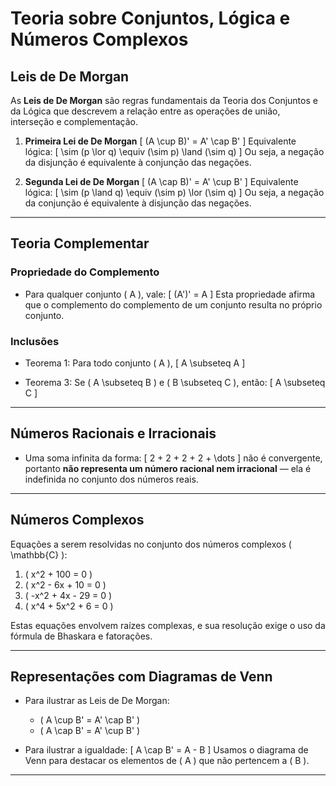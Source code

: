 # Teoria sobre Conjuntos, Lógica e Números Complexos

## Leis de De Morgan

As **Leis de De Morgan** são regras fundamentais da Teoria dos Conjuntos e da Lógica que descrevem a relação entre as operações de união, interseção e complementação.

1. **Primeira Lei de De Morgan**
   \[
   (A \cup B)' = A' \cap B'
   \]
   Equivalente lógica:
   \[
   \sim (p \lor q) \equiv (\sim p) \land (\sim q)
   \]
   Ou seja, a negação da disjunção é equivalente à conjunção das negações.

2. **Segunda Lei de De Morgan**
   \[
   (A \cap B)' = A' \cup B'
   \]
   Equivalente lógica:
   \[
   \sim (p \land q) \equiv (\sim p) \lor (\sim q)
   \]
   Ou seja, a negação da conjunção é equivalente à disjunção das negações.

---

## Teoria Complementar

### Propriedade do Complemento

- Para qualquer conjunto \( A \), vale:
  \[
  (A')' = A
  \]
  Esta propriedade afirma que o complemento do complemento de um conjunto resulta no próprio conjunto.

### Inclusões

- Teorema 1: Para todo conjunto \( A \),
  \[
  A \subseteq A
  \]

- Teorema 3: Se \( A \subseteq B \) e \( B \subseteq C \), então:
  \[
  A \subseteq C
  \]

---

## Números Racionais e Irracionais

- Uma soma infinita da forma:
  \[
  2 + 2 + 2 + 2 + \dots
  \]
  não é convergente, portanto **não representa um número racional nem irracional** — ela é indefinida no conjunto dos números reais.

---

## Números Complexos

Equações a serem resolvidas no conjunto dos números complexos \( \mathbb{C} \):

1. \( x^2 + 100 = 0 \)
2. \( x^2 - 6x + 10 = 0 \)
3. \( -x^2 + 4x - 29 = 0 \)
4. \( x^4 + 5x^2 + 6 = 0 \)

Estas equações envolvem raízes complexas, e sua resolução exige o uso da fórmula de Bhaskara e fatorações.

---

## Representações com Diagramas de Venn

- Para ilustrar as Leis de De Morgan:

  - \( A \cup B' = A' \cap B' \)
  - \( A \cap B' = A' \cup B' \)

- Para ilustrar a igualdade:
  \[
  A \cap B' = A - B
  \]
  Usamos o diagrama de Venn para destacar os elementos de \( A \) que não pertencem a \( B \).

---
